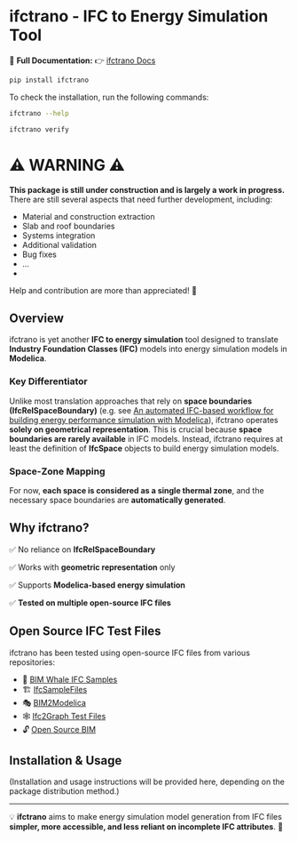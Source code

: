 # ifctrano - IFC to Energy Simulation Tool

📖 **Full Documentation:** 👉 [ifctrano Docs](https://andoludo.github.io/ifctrano/) 

```bash
pip install ifctrano
```

To check the installation, run the following commands:

```bash
ifctrano --help

ifctrano verify
```

# ⚠️ WARNING ⚠️

**This package is still under construction and is largely a work in progress.**  
There are still several aspects that need further development, including:  

- Material and construction extraction  
- Slab and roof boundaries  
- Systems integration  
- Additional validation  
- Bug fixes  
- ...
- 
Help and contribution are more than appreciated! 🚧  

## Overview
ifctrano is yet another **IFC to energy simulation** tool designed to translate **Industry Foundation Classes (IFC)** models into energy simulation models in **Modelica**.

### Key Differentiator
Unlike most translation approaches that rely on **space boundaries (IfcRelSpaceBoundary)** (e.g. see [An automated IFC-based workflow for building energy performance simulation with Modelica](https://www.sciencedirect.com/science/article/abs/pii/S0926580517308282)), ifctrano operates **solely on geometrical representation**. This is crucial because **space boundaries are rarely available** in IFC models. Instead, ifctrano requires at least the definition of **IfcSpace** objects to build energy simulation models.

### Space-Zone Mapping
For now, **each space is considered as a single thermal zone**, and the necessary space boundaries are **automatically generated**.

## Why ifctrano?
✅ No reliance on **IfcRelSpaceBoundary**

✅ Works with **geometric representation** only

✅ Supports **Modelica-based energy simulation**

✅ **Tested on multiple open-source IFC files**


## Open Source IFC Test Files
ifctrano has been tested using open-source IFC files from various repositories:

- 🐋 [BIM Whale IFC Samples](https://github.com/andrewisen/bim-whale-ifc-samples)
- 🏗️ [IfcSampleFiles](https://github.com/youshengCode/IfcSampleFiles)
- 🎭 [BIM2Modelica](https://github.com/UdK-VPT/BIM2Modelica/tree/master/IFC/IFC2X3/UdKB_Unit_Test_Cases)
- 🕸️ [Ifc2Graph Test Files](https://github.com/JBjoernskov/Ifc2Graph/tree/main/test_ifc_files)
- 🔓 [Open Source BIM](https://github.com/opensourceBIM)

## Installation & Usage
(Installation and usage instructions will be provided here, depending on the package distribution method.)



---
💡 **ifctrano** aims to make energy simulation model generation from IFC files **simpler, more accessible, and less reliant on incomplete IFC attributes**. 🚀

